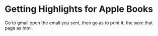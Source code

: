 # Getting Highlights for Apple Books

Go to gmail open the email you sent, then go as to print it, the save that page as html.